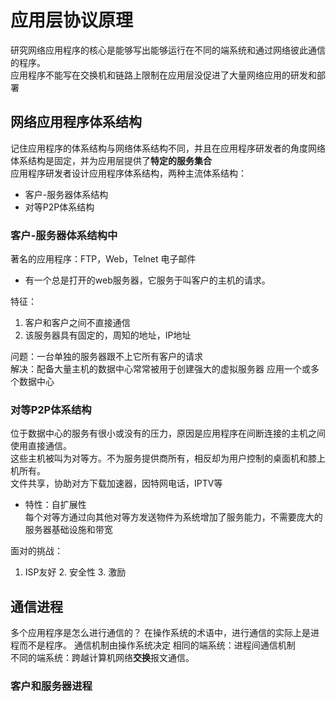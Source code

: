 # 应用层协议原理
研究网络应用程序的核心是能够写出能够运行在不同的端系统和通过网络彼此通信的程序。  
应用程序不能写在交换机和链路上限制在应用层没促进了大量网络应用的研发和部署
## 网络应用程序体系结构
记住应用程序的体系结构与网络体系结构不同，并且在应用程序研发者的角度网络体系结构是固定，并为应用层提供了**特定的服务集合**  
应用程序研发者设计应用程序体系结构，两种主流体系结构：
* 客户-服务器体系结构
* 对等P2P体系结构
### 客户-服务器体系结构中
著名的应用程序：FTP，Web，Telnet 电子邮件 
* 有一个总是打开的web服务器，它服务于叫客户的主机的请求。 

 特征：
1. 客户和客户之间不直接通信
2. 该服务器具有固定的，周知的地址，IP地址  

问题：一台单独的服务器跟不上它所有客户的请求  
解决：配备大量主机的数据中心常常被用于创建强大的虚拟服务器
应用一个或多个数据中心
### 对等P2P体系结构
位于数据中心的服务有很小或没有的压力，原因是应用程序在间断连接的主机之间使用直接通信。  
这些主机被叫为对等方。不为服务提供商所有，相反却为用户控制的桌面机和膝上机所有。  
文件共享，协助对方下载加速器，因特网电话，IPTV等  
* 特性：自扩展性    
 每个对等方通过向其他对等方发送物件为系统增加了服务能力，不需要庞大的服务器基础设施和带宽  
 
 面对的挑战：
 1. ISP友好 2. 安全性 3. 激励
 ## 通信进程
 多个应用程序是怎么进行通信的？
 在操作系统的术语中，进行通信的实际上是进程而不是程序。  通信机制由操作系统决定
 相同的端系统：进程间通信机制  
 不同的端系统：跨越计算机网络**交换**报文通信。  
  ### 客户和服务器进程
  